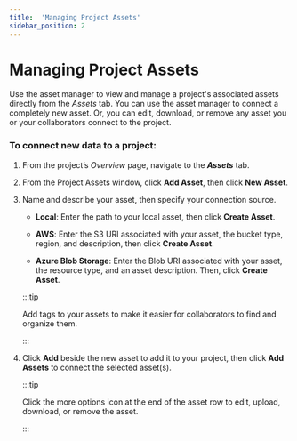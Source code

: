 ```yaml
---
title:  'Managing Project Assets'
sidebar_position: 2
---
```

# Managing Project Assets

Use the asset manager to view and manage a project's associated assets directly from the *Assets* tab. You can use the asset manager to connect a completely new asset. Or, you can edit, download, or remove any asset you or your collaborators connect to the project.  

### To connect new data to a project:

1. From the project’s *Overview* page, navigate to the ***Assets*** tab. 

2. From the Project Assets window, click **Add Asset**, then click **New Asset**. 

3. Name and describe your asset, then specify your connection source.

    - **Local**: Enter the path to your local asset, then click **Create Asset**.

    - **AWS**: Enter the S3 URI associated with your asset, the bucket type, region, and description, then click **Create Asset**.

    - **Azure Blob Storage**: Enter the Blob URI associated with your asset, the resource type, and an asset description. Then, click **Create Asset**. 
    
    :::tip
    
    Add tags to your assets to make it easier for collaborators to find and organize them.

    :::

4. Click **Add** beside the new asset to add it to your project, then click **Add Assets** to connect the selected asset(s).

    :::tip
    
    Click the more options icon at the end of the asset row to edit, upload, download, or remove the asset.

    :::